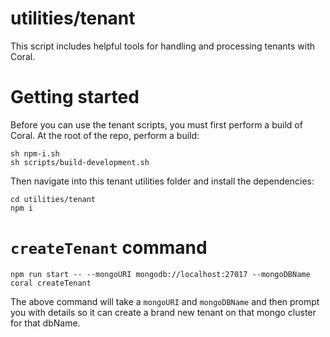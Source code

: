 # utilities/tenant

This script includes helpful tools for handling and processing tenants with Coral.

# Getting started

Before you can use the tenant scripts, you must first perform a build of Coral. At the root of the repo, perform a build:

```
sh npm-i.sh
sh scripts/build-development.sh
```

Then navigate into this tenant utilities folder and install the dependencies:

```
cd utilities/tenant
npm i
```

# `createTenant` command

```
npm run start -- --mongoURI mongodb://localhost:27017 --mongoDBName coral createTenant
```

The above command will take a `mongoURI` and `mongoDBName` and then prompt you with details so it can create a brand new tenant on that mongo cluster for that dbName.